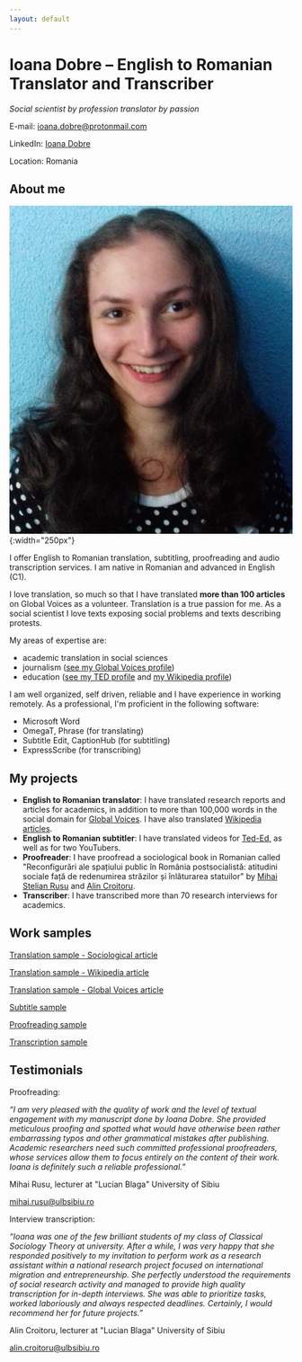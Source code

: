 ```yaml
---
layout: default
---
```


# Ioana Dobre – English to Romanian Translator and Transcriber

*Social scientist by profession translator by passion*

E-mail: [ioana.dobre@protonmail.com](mailto:ioana.dobre@protonmail.com)

LinkedIn: [Ioana Dobre](https://www.linkedin.com/in/ioana-dobre-803625226/)

Location: Romania



## About me

![portfolio picture](assets/portfolio_picture.png){:width="250px"}

I offer English to Romanian translation, subtitling, proofreading and audio transcription services. I am native in Romanian and advanced in English (C1).

I love translation, so much so that I have translated **more than 100 articles** on Global Voices as a volunteer. Translation is a true passion for me. As a social scientist I love texts exposing social problems and texts describing protests.

My areas of expertise are:
-  academic translation in social sciences
-  journalism ([see my Global Voices profile](https://ro.globalvoices.org/author/ioana-dobre))
-  education  ([see my TED profile](https://www.ted.com/profiles/36332057/translator) and [my Wikipedia profile](https://ro.wikipedia.org/wiki/Utilizator:Ioana2022))

I am well organized, self driven, reliable and I have experience in working remotely. As a professional, I'm proficient in the following software:
- Microsoft Word
- OmegaT, Phrase (for translating)
- Subtitle Edit, CaptionHub (for subtitling)
- ExpressScribe (for transcribing)


## My projects

- **English to Romanian translator**: I have translated research reports and articles for academics, in addition to more than 100,000 words in the social domain for [Global Voices](https://ro.globalvoices.org/author/ioana-dobre). I have also translated [Wikipedia articles](https://ro.wikipedia.org/wiki/Utilizator:Ioana2022).
- **English to Romanian subtitler**: I have translated videos for [Ted-Ed,](https://www.ted.com/profiles/36332057/translator) as well as for two YouTubers.
- **Proofreader**: I have proofread a sociological book in Romanian called "Reconfigurări ale spațiului public în România postsocialistă: atitudini sociale față de redenumirea străzilor și înlăturarea statuilor" by [Mihai Stelian Rusu](https://socioumane.ulbsibiu.ro/team/mihai-stelian-rusu/) and [Alin Croitoru](https://socioumane.ulbsibiu.ro/team/alin-iosif-croitoru/).
- **Transcriber**: I have transcribed more than 70 research interviews for academics.

## Work samples

[Translation sample - Sociological article](https://drive.google.com/file/d/1yCATsczZvRjqFmUYJQQzPrvfHIqVKZW7/view)

[Translation sample - Wikipedia article](https://ro.wikipedia.org/wiki/Franchism_sociologic)

[Translation sample - Global Voices article](https://ro.globalvoices.org/2022/04/3660)

[Subtitle sample](https://www.youtube.com/watch?v=cFgebPd9HGI)

[Proofreading sample](https://drive.google.com/file/d/1FdI_K_KJ2Lf0jkew86t7JBut5M3hthsK/view)

[Transcription sample](https://drive.google.com/file/d/1xCmn5TnKkYOtQC1ieCqjsYVwWXJoDWzM/view)



## Testimonials

Proofreading:

*“I am very pleased with the quality of work and the level of textual engagement with my manuscript done by Ioana Dobre. She provided meticulous proofing and spotted what would have otherwise been rather embarrassing typos and other grammatical mistakes after publishing. Academic researchers need such committed professional proofreaders, whose services allow them to focus entirely on the content of their work. Ioana is definitely such a reliable professional.”*

Mihai Rusu, lecturer at "Lucian Blaga" University of Sibiu

[mihai.rusu@ulbsibiu.ro](mailto:mihai.rusu@ulbsibiu.ro)

Interview transcription:

*“Ioana was one of the few brilliant students of my class of Classical Sociology Theory at university. After a while, I was very happy that she responded positively to my invitation to perform work as a research assistant within a national research project focused on international migration and entrepreneurship. She perfectly understood the requirements of social research activity and managed to provide high quality transcription for in-depth interviews. She was able to prioritize tasks, worked laboriously and always respected deadlines. Certainly, I would recommend her for future projects.”*

Alin Croitoru, lecturer at "Lucian Blaga" University of Sibiu

[alin.croitoru@ulbsibiu.ro](mailto:alin.croitoru@ulbsibiu.ro)



